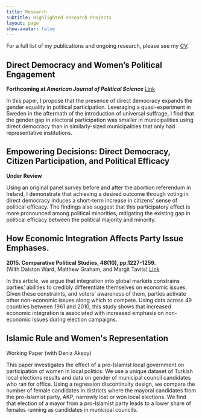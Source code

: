 ```yaml
---
title: Research
subtitle: Highlighted Research Projects
layout: page
show-avatar: false
---
```

<p> For a full list of my publications and ongoing research, please see my <a href="https://jeonghyunkim.com/Kim_CV.pdf"> CV</a>. </p>
  <section class="spotlight">
    <h2> Direct Democracy and Women’s Political Engagement </h2><p> <b>  Forthcoming at <i> American Journal of Political Science </i> </b> <a href="https://onlinelibrary.wiley.com/doi/full/10.1111/ajps.12420" target="_blank"> Link </a> </p>
 <p> In this paper, I propose that the presence of direct democracy expands the gender
equality in political participation. Leveraging a quasi-experiment in Sweden in the aftermath of the
introduction of universal suffrage, I find that the gender gap in electoral participation was smaller in municipalities using direct democracy than in similarly-sized municipalities that only had representative institutions.</p>   
  </section>

  <section class="spotlight">
   <h2> Empowering Decisions: Direct Democracy, Citizen Participation, and Political Efficacy </h2> <p> <b>  Under Review </b> </p> 
  <p> Using an original panel survey before and after the abortion referendum in Ireland, I demonstrate that achieving a desired outcome through voting in direct democracy induces a short-term increase in citizens' sense of political efficacy. The findings also suggest that this participatory effect is more pronounced among political minorities, mitigating the existing gap in political efficacy between the political majority and minority. </p> 
  </section> 
  
  <section class="spotlight">
  <h2> How Economic Integration Affects Party Issue Emphases.</h2> <p> <b> 2015. Comparative Political Studies, 48(10), pp.1227-1259. </b> <br>(With Dalston Ward, Matthew Graham, and Margit Tavits)  <a href="https://journals.sagepub.com/doi/full/10.1177/0010414015576745" target="_blank"> Link </a> </p>
  
  <p> In this article, we argue that integration into global markets constrains parties’ abilities to credibly differentiate themselves on economic issues. Given these constraints, and voters’ awareness of them, parties activate other non-economic issues along which to compete. Using data across 49 countries between 1961 and 2010, this study shows that increased economic integration is associated with increased emphasis on non-economic issues during election campaigns. </p>
  </section>
  
<section class="spotlight"> <h2> Islamic Rule and Women's Representation </h2> <p> Working Paper (with Deniz Aksoy) </p> 
  <p> This paper investigates the effect of a pro-Islamist local government on participation of women in local politics. We use a unique dataset of Turkish local elections results and data on gender of municipal council candidates who ran for office. Using a regression
discontinuity design, we compare the number of female candidates in districts where the mayoral candidates from the pro-Islamist party, AKP, narrowly lost or won local elections. We find that election of a mayor from a pro-Islamist party leads to a lower
share of females running as candidates in municipal councils. </p>
 </section>
